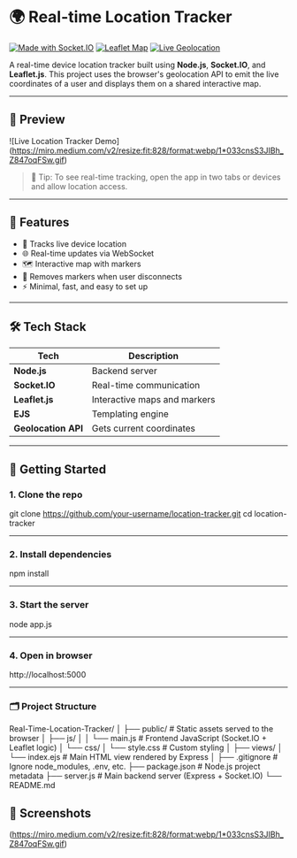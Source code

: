 # 🌍 Real-time Location Tracker

[![Made with Socket.IO](https://img.shields.io/badge/Socket.IO-v4.7.2-blue?logo=socket.io&logoColor=white)](https://socket.io)
[![Leaflet Map](https://img.shields.io/badge/Leaflet-Map-green?logo=leaflet&logoColor=white)](https://leafletjs.com/)
[![Live Geolocation](https://img.shields.io/badge/Live-Geolocation-orange)](https://developer.mozilla.org/en-US/docs/Web/API/Geolocation_API)

A real-time device location tracker built using **Node.js**, **Socket.IO**, and **Leaflet.js**. This project uses the browser's geolocation API to emit the live coordinates of a user and displays them on a shared interactive map.

---

## 🎥 Preview

![Live Location Tracker Demo] (https://miro.medium.com/v2/resize:fit:828/format:webp/1*033cnsS3JIBh_Z847oqFSw.gif)

> 📌 Tip: To see real-time tracking, open the app in two tabs or devices and allow location access.

---

## 🔧 Features

- 📍 Tracks live device location
- 🌐 Real-time updates via WebSocket
- 🗺️ Interactive map with markers
- 👥 Removes markers when user disconnects
- ⚡ Minimal, fast, and easy to set up

---

## 🛠️ Tech Stack

| Tech       | Description                          |
|------------|--------------------------------------|
| **Node.js** | Backend server                      |
| **Socket.IO** | Real-time communication           |
| **Leaflet.js** | Interactive maps and markers     |
| **EJS** | Templating engine                       |
| **Geolocation API** | Gets current coordinates    |

---

## 🚀 Getting Started

### 1. Clone the repo

git clone https://github.com/your-username/location-tracker.git
cd location-tracker

---

### 2. Install dependencies
npm install

---

### 3. Start the server
node app.js

---

### 4. Open in browser
http://localhost:5000

---

### 🗂️ Project Structure
Real-Time-Location-Tracker/
│
├── public/                   # Static assets served to the browser
│   ├── js/
│   │   └── main.js           # Frontend JavaScript (Socket.IO + Leaflet logic)
│   └── css/
│       └── style.css         # Custom styling
│
├── views/
│   └── index.ejs             # Main HTML view rendered by Express
│
├── .gitignore                # Ignore node_modules, .env, etc.
├── package.json              # Node.js project metadata
├── server.js                 # Main backend server (Express + Socket.IO)
└── README.md         

## 📸 Screenshots
(https://miro.medium.com/v2/resize:fit:828/format:webp/1*033cnsS3JIBh_Z847oqFSw.gif) 



